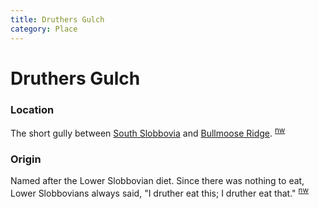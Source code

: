 ```yaml
---
title: Druthers Gulch
category: Place
---
```

# Druthers Gulch
### Location

The short gully between [South Slobbovia](/Run/South-Slobbovia) and [Bullmoose Ridge](/Area/Bullmoose-Ridge). <sup>[nw][]</sup>

### Origin

Named after the Lower Slobbovian diet. Since there was nothing to eat, Lower Slobbovians always said, "I druther eat this; I druther eat that." <sup>[nw][]</sup>


[nw]: Names-Walt "Meany Names by Walter Little, 1984"

